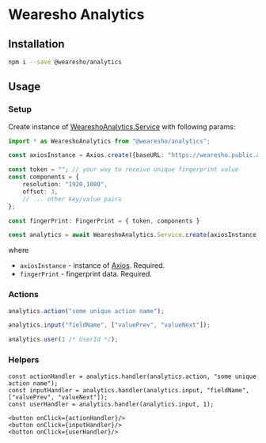 # Wearesho Analytics

## Installation

```bash
npm i --save @wearesho/analytics
```

## Usage

### Setup

Create instance of [WeareshoAnalytics.Service](./src/Service.ts) with following params:

```typescript
import * as WeareshoAnalytics from "@wearesho/analytics";

const axiosInstance = Axios.create({baseURL: "https://wearesho.public.api.com/"});

const token = ""; // your way to receive unique fingerprint value
const components = {
    resolution: "1920,1080",
    offset: 3,
    // ... other key/value pairs
};

const fingerPrint: FingerPrint = { token, components }

const analytics = await WeareshoAnalytics.Service.create(axiosInstance, fingerPrint);
```
where
- `axiosInstance` - instance of [Axios](https://github.com/axios/axios). Required.
- `fingerPrint` - fingerprint data. Required.

### Actions

```ts
analytics.action("some unique action name");
```

```ts
analytics.input("fieldName", ["valuePrev", "valueNext"]);
```

```ts
analytics.user(1 /* UserId */);
```

### Helpers

```tsx
const actionHandler = analytics.handler(analytics.action, "some unique action name");
const inputHandler = analytics.handler(analytics.input, "fieldName", ["valuePrev", "valueNext"]);
const userHandler = analytics.handler(analytics.input, 1);

<button onClick={actionHandler}/>
<button onClick={inputHandler}/>
<button onClick={userHandler}/>
```
